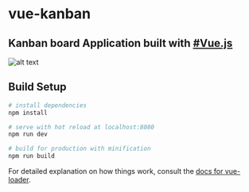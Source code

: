 # vue-kanban

## Kanban board Application built with [#Vue.js](https://github.com/vuejs/vue)

![alt text](https://raw.githubusercontent.com/ayazsayyed/vue-kanban/Kanban-UI.png)


## Build Setup

``` bash
# install dependencies
npm install

# serve with hot reload at localhost:8080
npm run dev

# build for production with minification
npm run build
```

For detailed explanation on how things work, consult the [docs for vue-loader](http://vuejs.github.io/vue-loader).
